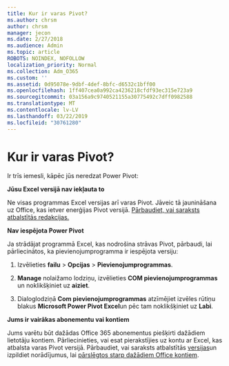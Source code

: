 ```yaml
---
title: Kur ir varas Pivot?
ms.author: chrsm
author: chrsm
manager: jecon
ms.date: 2/27/2018
ms.audience: Admin
ms.topic: article
ROBOTS: NOINDEX, NOFOLLOW
localization_priority: Normal
ms.collection: Adm_O365
ms.custom: ''
ms.assetid: 0d95078e-9dbf-4def-8bfc-d6532c1bff00
ms.openlocfilehash: 1ff407cea0a992ca4236218cfdf93ec315e723a9
ms.sourcegitcommit: 03a156a9c9740521155a30775492c7dff0982588
ms.translationtype: MT
ms.contentlocale: lv-LV
ms.lasthandoff: 03/22/2019
ms.locfileid: "30761280"
---
```

# <a name="where-is-power-pivot"></a>Kur ir varas Pivot?

Ir trīs iemesli, kāpēc jūs neredzat Power Pivot:
  
 **Jūsu Excel versijā nav iekļauta to**
  
Ne visas programmas Excel versijas arī varas Pivot. Jāveic tā jaunināšana uz Office, kas ietver enerģijas Pivot versijā. [Pārbaudiet, vai saraksts atbalstītās redakcijas.](https://support.office.com/article/aa64e217-4b6e-410b-8337-20b87e1c2a4b.aspx)
  
 **Nav iespējota Power Pivot**
  
Ja strādājat programmā Excel, kas nodrošina strāvas Pivot, pārbaudi, lai pārliecinātos, ka pievienojumprogramma ir iespējota versiju:
  
1. Izvēlieties **failu** \> **Opcijas** \> **Pievienojumprogrammas**.
    
2. **Manage** nolaižamo lodziņu, izvēlieties **COM pievienojumprogrammas** un noklikšķiniet uz **aiziet**.
    
3. Dialoglodziņā **Com pievienojumprogrammas** atzīmējiet izvēles rūtiņu blakus **Microsoft Power Pivot Excel**un pēc tam noklikšķiniet uz **Labi**. 
    
 **Jums ir vairākas abonementu vai kontiem**
  
Jums varētu būt dažādas Office 365 abonementus piešķirti dažādiem lietotāju kontiem. Pārliecinieties, vai esat pierakstījies uz kontu ar Excel, kas atbalsta varas Pivot versijā. Pārbaudiet, vai saraksts atbalstītās [versijas](https://support.office.com/article/aa64e217-4b6e-410b-8337-20b87e1c2a4b.aspx)un izpildiet norādījumus, lai [pārslēgtos starp dažādiem Office kontiem](https://support.office.com/article/b9582171-fd1f-4284-9846-bdd72bb28426.aspx#BKMK_WebSwitchAccounts).
  

